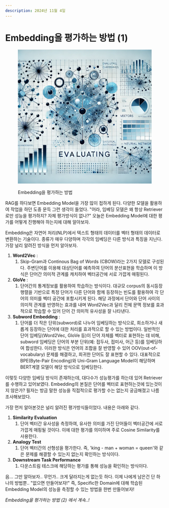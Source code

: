 ```yaml
---
description: 2024년 11월 4일
---
```


# Embedding을 평가하는 방법 (1)

<figure><img src="../.gitbook/assets/image (35).png" alt=""><figcaption><p>Embedding을 평가하는 방법</p></figcaption></figure>

RAG를 하다보면 Embedding Model을 가장 많이 접하게 된다. 다양한 모델을 활용하여 작업을 하던 도중 문득 그런 생각이 들었다. "어라, 임베딩 모델은 왜 항상 Retriever로만 성능을 평가하지? 자체 평가방식이 없나?" 오늘은 Embedding Model에 대한 평가를 어떻게 진행해야 하는지에 대해 알아보자.

Embedding은 자연어 처리(NLP)에서 텍스트 형태의 데이터를 벡터 형태의 데이터로 변환하는 기술이다. 종류가 매우 다양하며 각각의 임베딩은 다른 방식과 특징을 지닌다. 가장 널리 알려진 방식을 먼저 알아보자.

1. **Word2Vec** :&#x20;
   1. Skip-Gram과 Continous Bag of Words (CBOW)라는 2가지 모델로 구성된다. 주변단어를 이용해 대상단어를 예측하여 단어의 분산표현을 학습하며 이 방식은 단어간 의미적 관계를 캐치하여 벡터공간에 서로 가깝게 매핑된다.
2. **GloVe** :&#x20;
   1. 단어간의 통계정보를 활용하여 학습하는 방식이다. 대규모 corpus의 동시등장행렬을 기반으로 특정 단어가 다른 단어와 함께 등장하는 빈도를 활용하여 각 단어의 의미를 벡터 공간에 포함시키게 된다. 해당 과정에서 단어와 단어 사이의 의미적 관계를 반영하는 효과를 내며 Word2Vec과 달리 전체 문맥 정보를 효과적으로 학습할 수 있어 단어 간 의미적 유사성을 잘 나타낸다.
3. **Subword Embedding** :&#x20;
   1. 단어를 더 작은 단위(subword)로 나누어 임베딩하는 방식으로, 희소하거나 새롭게 등장하는 단어에 대한 처리를 효과적으로 할 수 있는 방법이다. 일반적인 단어 임베딩(Word2Vec, GloVe 등)이 단어 자체를 벡터로 표현하는 데 비해, subword 임베딩은 단어의 부분 단위(예: 접두사, 접미사, 어근 등)를 임베딩하여 합성한다. 이러한 방식은 언어의 조합을 잘 반영할 수 있어 OOV(out-of-vocabulary) 문제를 해결하고, 희귀한 단어도 잘 표현할 수 있다. 대표적으로 BPE(Byte-Pair Encoding)와 Uni-Gram Language Model이 해당하며 BERT계열 모델이 해당 방식으로 임베딩한다.

이렇듯 다양한 임베딩 방식이 존재하는데, 대다수가 성능평가를 하는데 있어 Retriever를 수행하고 있어보였다. Embedding의 본질은 단어를 벡터로 표현하는것에 있는것이지 않은가? 필자는 방금 말한 성능을 직접적으로 평가할 수는 없는지 궁금해졌고 나름 조사해보았다.

가장 먼저 알아본것은 널리 알려진 평가방식들이었다. 내용은 아래와 같다.

1. **Similarity Evaluation**
   1. 단어 벡터간 유사성을 측정하여, 유사한 의미를 가진 단어들이 벡터공간에 서로 가깝게 매핑될 것이다. 이에 대한 평가를 의미하며 주로 Cosine Similarity를 사용한다.
2. **Analogy Test**
   1. 단어 벡터간의 선형성을 평가한다. 즉, 'king - man + woman = queen'와 같은 문제를 해결할 수 있는지 없는지 확인하는 방식이다.
3. **Downstream Task Performance**
   1. 다운스트림 테스크에 해당하는 평가를 통해 성능을 확인하는 방식이다.

음... 그만 알아보자.. 무언가.. 크게 달라지는게 없는듯 하다. 이제 나에게 남은건 단 하나의 방법뿐.. "없으면 만들어보자!" 즉, Specific한 Domain에 대해 학습된 Embedding Model의 성능을 측정할 수 있는 방법을 한번 만들어보자!&#x20;

_Embedding을 평가하는 방법 (2) 에서 계속..!_
